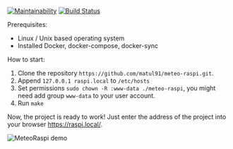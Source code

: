 [![Maintainability](https://api.codeclimate.com/v1/badges/0c3b4196d6e79e834614/maintainability)](https://codeclimate.com/github/matul91/meteo-raspi/maintainability)
[![Build Status](https://travis-ci.org/matul91/meteo-raspi.svg?branch=develop)](https://travis-ci.org/matul91/meteo-raspi)

Prerequisites: 
* Linux / Unix based operating system
* Installed Docker, docker-compose, docker-sync


How to start:
1. Clone the repository `https://github.com/matul91/meteo-raspi.git`.
2. Append `127.0.0.1 raspi.local` to `/etc/hosts`
3. Set permissions `sudo chown -R :www-data ./meteo-raspi`, you might need add group `www-data` to your user account.
4. Run `make`

Now, the project is ready to work! Just enter the address of the project into your browser https://raspi.local/.

![MeteoRaspi demo](https://raw.githubusercontent.com/matul91/meteo-raspi/master/resources/assets/images/demo.png)

